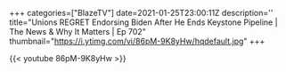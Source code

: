 +++
categories=["BlazeTV"]
date=2021-01-25T23:00:11Z
description=''
title="Unions REGRET Endorsing Biden After He Ends Keystone Pipeline | The News & Why It Matters | Ep 702"
thumbnail="https://i.ytimg.com/vi/86pM-9K8yHw/hqdefault.jpg"
+++

{{< youtube 86pM-9K8yHw >}}
